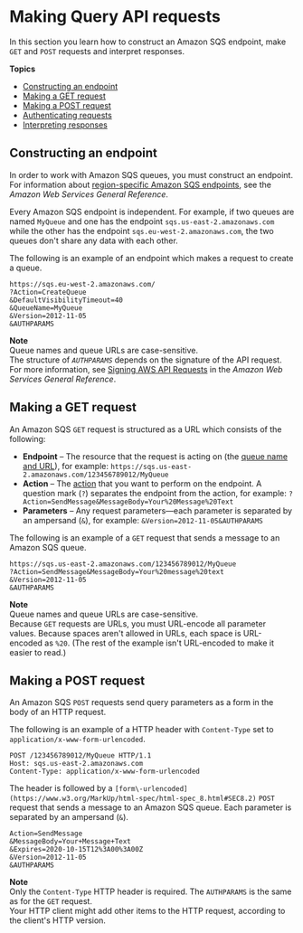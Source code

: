 # Making Query API requests<a name="sqs-making-api-requests"></a>

In this section you learn how to construct an Amazon SQS endpoint, make `GET` and `POST` requests and interpret responses\.

**Topics**
+ [Constructing an endpoint](#sqs-api-constructing-endpoints)
+ [Making a GET request](#structure-get-request)
+ [Making a POST request](#structure-post-request)
+ [Authenticating requests](sqs-api-request-authentication.md)
+ [Interpreting responses](sqs-api-responses.md)

## Constructing an endpoint<a name="sqs-api-constructing-endpoints"></a>

In order to work with Amazon SQS queues, you must construct an endpoint\. For information about [region\-specific Amazon SQS endpoints](https://docs.aws.amazon.com/general/latest/gr/rande.html#sqs_region), see the *Amazon Web Services General Reference*\.

Every Amazon SQS endpoint is independent\. For example, if two queues are named `MyQueue` and one has the endpoint `sqs.us-east-2.amazonaws.com` while the other has the endpoint `sqs.eu-west-2.amazonaws.com`, the two queues don't share any data with each other\.

The following is an example of an endpoint which makes a request to create a queue\. 

```
https://sqs.eu-west-2.amazonaws.com/   
?Action=CreateQueue
&DefaultVisibilityTimeout=40
&QueueName=MyQueue
&Version=2012-11-05
&AUTHPARAMS
```

**Note**  
Queue names and queue URLs are case\-sensitive\.  
The structure of *`AUTHPARAMS`* depends on the signature of the API request\. For more information, see [Signing AWS API Requests](https://docs.aws.amazon.com/general/latest/gr/signing_aws_api_requests.html) in the *Amazon Web Services General Reference*\.

## Making a GET request<a name="structure-get-request"></a>

An Amazon SQS `GET` request is structured as a URL which consists of the following:
+ **Endpoint** – The resource that the request is acting on \(the [queue name and URL](sqs-queue-message-identifiers.md#queue-name-url)\), for example: `https://sqs.us-east-2.amazonaws.com/123456789012/MyQueue`
+ **Action** – The [action](https://docs.aws.amazon.com/AWSSimpleQueueService/latest/APIReference/API_Operations.html) that you want to perform on the endpoint\. A question mark \(`?`\) separates the endpoint from the action, for example: `?Action=SendMessage&MessageBody=Your%20Message%20Text`
+ **Parameters** – Any request parameters—each parameter is separated by an ampersand \(`&`\), for example: `&Version=2012-11-05&AUTHPARAMS` 

The following is an example of a `GET` request that sends a message to an Amazon SQS queue\.

```
https://sqs.us-east-2.amazonaws.com/123456789012/MyQueue
?Action=SendMessage&MessageBody=Your%20message%20text
&Version=2012-11-05
&AUTHPARAMS
```

**Note**  
Queue names and queue URLs are case\-sensitive\.  
Because `GET` requests are URLs, you must URL\-encode all parameter values\. Because spaces aren't allowed in URLs, each space is URL\-encoded as `%20`\. \(The rest of the example isn't URL\-encoded to make it easier to read\.\)

## Making a POST request<a name="structure-post-request"></a>

An Amazon SQS `POST` requests send query parameters as a form in the body of an HTTP request\.

The following is an example of a HTTP header with `Content-Type` set to `application/x-www-form-urlencoded`\. 

```
POST /123456789012/MyQueue HTTP/1.1
Host: sqs.us-east-2.amazonaws.com
Content-Type: application/x-www-form-urlencoded
```

The header is followed by a `[form\-urlencoded](https://www.w3.org/MarkUp/html-spec/html-spec_8.html#SEC8.2)` `POST` request that sends a message to an Amazon SQS queue\. Each parameter is separated by an ampersand \(`&`\)\.

```
Action=SendMessage
&MessageBody=Your+Message+Text
&Expires=2020-10-15T12%3A00%3A00Z
&Version=2012-11-05
&AUTHPARAMS
```

**Note**  
Only the `Content-Type` HTTP header is required\. The `AUTHPARAMS` is the same as for the `GET` request\.  
Your HTTP client might add other items to the HTTP request, according to the client's HTTP version\.